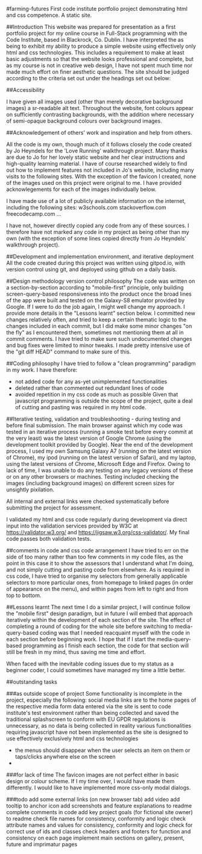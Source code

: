 #farming-futures
First code institute portfolio project demonstrating html and css competence. A static site.

##Introduction
This website was prepared for presentation as a first portfolio project for my online course in Full-Stack programming with the Code Institute, based in Blackrock, Co. Dublin. I have interpreted the as being to exhibit my ability to produce a simple website
using effectively only html and css technologies. This includes a requirement to make at least basic adjustments so that the website looks professional and complete, but as my course is not in creative web design, I have not spent much time nor made much effort on finer
aesthetic questions. The site should be judged according to the criteria set out under the headings set out below:

##Accessibility

I have given all images used (other than merely decorative background images) a sr-readable alt text. Throughout the website, font colours appear on sufficiently contrasting backgrounds, with the addition where necessary of semi-opaque background colours over
background images.

##Acknowledgement of others' work and inspiration and help from others.

All the code is my own, though much of it follows closely the code created by Jo Heyndels for the 'Love Running' walkthrough project. Many thanks are due to Jo for her lovely static website and her clear instructions and high-quality learning material. 
I have of course researched widely to find out how to implement features not included in Jo's website, including many visits to the following sites. With the exception of the favicon I created, none of the images used on this project were original to me.
I have provided acknowlegements for each of the images individually below.

I have made use of a lot of publicly available information on the internet, including the following sites:
w3schools.com
stackoverflow.com
freecodecamp.com
...

I have not, however directly copied any code from any of these sources. I therefore have not marked any code in my project as being other than my own (with the exception of some lines copied directly from Jo Heyndels' walkthrough project).

##Development and implementation environment, and iterative deployment
All the code created during this project was written using gitpod.io, with version control using git, and deployed using github on a daily basis.

##Design methodology version control philosophy
The code was written on a section-by-section according to "mobile-first" principle, only building screen-query-based responsiveness into the product once the broad lines of the app were built and tested on the Galaxy-S8 emulator provided by Google. If I were to do the
job again, I might well change my approach. I provide more details in the "Lessons learnt" section below.
I committed new changes relatively often, and tried to keep a certain thematic logic to the changes included in each commit, but I did make some minor changes "on the fly" as I encountered them, sometimes not mentioning them at all in commit comments. I have tried to make sure such undocumented changes and bug fixes were limited to minor tweaks. I made pretty intensive use of the "git diff HEAD" command to make sure of this.

##Coding philosophy
I have tried to follow a "clean programming" paradigm in my work. I have therefore:
- not added code for any as-yet unimplemented functionalities
- deleted rather than commented out redundant lines of code
- avoided repetition in my css code as much as possible
Given that javascript programming is outside the scope of the project, quite a deal of cutting and pasting was required in my html code.

 
##Iterative testing, validation and troubleshooting - during testing and before final submission.
The main browser against which my code was tested in an iterative process (running a smoke test before every commit at the very least) was the latest version of Google Chrome (using the development toolkit provided by Google). Near the end of the development process, I used my own Samsung Galaxy A7 (running on the latest version of Chrome), my ipod (running on the latest version of Safari), and my laptop, using the latest versions of Chrome, Microsoft Edge and Firefox. Owing to lack of time, I was unable to do any testing on any legacy versions of these or on any other browsers or machines.
Testing included checking the images (including background images) on different screen sizes for unsightly pixilation.

All internal and external links were checked systematically before submitting the project for assessment.

I validated my html and css code regularly during development via direct input into the validation services provided by W3C at https://validator.w3.org/ and https://jigsaw.w3.org/css-validator/. My final code passes both validation tests.

##comments in code and css code arrangement
I have tried to err on the side of too many rather than too few comments in my code files, as the point in this case it to show the assessors that I understand what I'm doing, and not simply cutting and pasting code from elsewhere. As is required in css code, I have tried to organise my selectors from generally applicable selectors to more particular ones, from homepage to linked pages (in order of appearance on the menu), and within pages from left to right and from top to bottom. 

##Lessons learnt
The next time I do a similar project, I will continue follow the "mobile first" design paradigm, but in future I will embed that approach iteratively within the development of each section of the site. The effect of completing a round of coding for the whole site before switching to media-query-based coding was that I needed reacquaint myself with the code in each section before beginning work. I hope that if I start the media-query-based programming as I finish each section, the code for that section will still be fresh in my mind, thus saving me time and effort.

When faced with the inevitable coding issues due to my status as a beginner coder, I could sometimes have managed my time a little better.


##outstanding tasks

###as outside scope of project
Some functionality is incomplete in the project, especially the following:
social media links are to the home pages of the respective media
form data entered via the site is sent to code institute's test environment rather than being collected and saved
the traditional splashscreen to conform with EU GPDR regulations is unnecessary, as no data is being collected in reality
various functionalities requiring javascript have not been implemented as the site is designed to use effectively exclusively html and css technologies
- the menus should disappear when the user selects an item on them or taps/clicks anywhere else on the screen
- 

###for lack of time
The favicon images are not perfect either in basic design or colour scheme. If I my time over, I would have made them differently.
I would like to have implemented more css-only modal dialogs.


###todo
add some external links (on new browser tab)
add video
add tooltip to anchor icon
add screenshots and feature explanations to readme
complete comments in code
add key project goals (for fictional site owner) to readme
check file names for consistency, conformity and logic
check attribute names and values for consistency, conformity and logic
check for correct use of ids and classes
check headers and footers for function and consistency on each page
implement main sections on gallery, present, future and imprimatur pages






